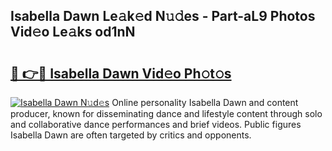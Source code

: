 ## Isabella Dawn Le𝚊k𝚎d N𝚞𝚍es - Part-aL9 Photos Vid𝚎o Le𝚊ks od1nN

# <h2><a href="http://fbe3yn.evod.top/?m=Isabella+Dawn">🔗 👉🔴 Isabella Dawn Vid𝚎o Ph𝚘t𝚘s</a></h2>

[![Isabella Dawn N𝚞d𝚎s](https://i.imgur.com/8V9OHl7.gif)](http://fbe3yn.evod.top/?m=Isabella+Dawn)
Online personality Isabella Dawn and content producer, known for disseminating dance and lifestyle content through solo and collaborative dance performances and brief videos. Public figures Isabella Dawn are often targeted by critics and opponents. 

